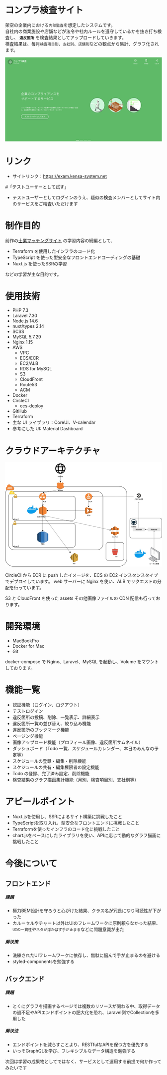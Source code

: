 # コンプラ検査サイト

架空の企業内における```内部監査```を想定したシステムです。  
自社内の商業施設や店舗などが法令や社内ルールを遵守しているかを抜き打ち検査し、 **```違反箇所```** を検査結果としてアップロードしていきます。  
検査結果は、毎月```検査項目別```、```支社別```、```店舗別```などの観点から集計、グラフ化されます。

![TOP画面](./frontApp/static/mainvisual.png)

# リンク

- サイトリンク：https://exam.kensa-system.net

#「テストユーザーとして試す」

- テストユーザーとしてログインのうえ、疑似の検査メンバーとしてサイト内のサービスをご精査いただけます

# 制作目的

前作の[士業マッチングサイト](https://github.com/rk1quol/ShigyoMatch.git) の学習内容の続編として、

- Terraform を使用したインフラのコード化
- TypeScript を使った型安全なフロントエンドコーディングの基礎
- Nuxt.js を使ったSSRの学習

などの学習が主な目的です。

# 使用技術

- PHP 7.3
- Laravel 7.30
- Node.js 14.6
- nuxt/types 2.14
- SCSS
- MySQL 5.7.29
- Nginx 1.15
- AWS
  - VPC
  - ECS/ECR
  - EC2/ALB
  - RDS for MySQL
  - S3
  - CloudFront
  - Route53
  - ACM
- Docker
- CircleCI
  - ecs-deploy
- GitHub
- Terraform
- 主な UI ライブラリ：CoreUI、V-calendar
- 参考にした UI: Material Dashboard

# クラウドアーキテクチャ

![クラウドアーキテクチャ](./RiskExam.jpg)

CircleCI から ECR に push したイメージを、ECS の EC2 インスタンスタイプでデプロイしています。
web サーバーに Nginx を使い、ALB でリクエストの分配を行っています。

S3 と CloudFront を使った assets その他画像ファイルの CDN 配信も行っております。

# 開発環境

- MacBookPro
- Docker for Mac
- Git

docker-compose で Nginx、Laravel、MySQL を起動し、Volume をマウントしております。

# 機能一覧

- 認証機能（ログイン、ログアウト）
- テストログイン
- 違反箇所の投稿、削除、一覧表示、詳細表示
- 違反箇所一覧の並び替え、絞り込み機能
- 違反箇所のブックマーク機能
- ページング機能
- 画像アップロード機能（プロフィール画像、違反箇所サムネイル）
- ダッシュボード（Todo 一覧、スケジュールカレンダー、本日のみんなの予定等）
- スケジュールの登録・編集・削除機能
- スケジュールの共有・編集権限者の設定機能
- Todo の登録、完了済み設定、削除機能
- 検査結果のグラフ描画集計機能（月別、検査項目別、支社別等）

# アピールポイント

- Nuxt.jsを使用し、SSRによるサイト構築に挑戦したこと
- TypeScriptを取り入れ、型安全なフロントエンドに挑戦したこと
- Terraformを使ったインフラのコード化に挑戦したこと
- chart.jsをベースにしたライブラリを使い、APIに応じて動的なグラフ描画に挑戦したこと

# 今後について

## フロントエンド

##### 課題
- 極力BEM設計を守ろうと心がけた結果、クラス名が冗長になり可読性が下がった
- カルーセルやチャート以外はUIのフレームワークに原則頼らなかった結果、```UIの一貫性```や```ネタが浮かばず手が止まる```などに問題意識が出た

##### 解決策
- 洗練されたUIフレームワークに依存し、無駄に悩んで手が止まるのを避ける
- styled-componentsを勉強する

## バックエンド

##### 課題
- とくにグラフを描画するページでは複数のリソースが関わる中、取得データの過不足やAPIエンドポイントの肥大化を恐れ、Laravel側でCollectionを多用した

##### 解決法
- エンドポイントを減らすことより、RESTfulなAPIを保つ方を優先する
- いっそGraphQLを学び、フレキシブルなデータ構造を勉強する

次回は学習の成果物としてではなく、サービスとして運用する前提で何か作ってみたいです
